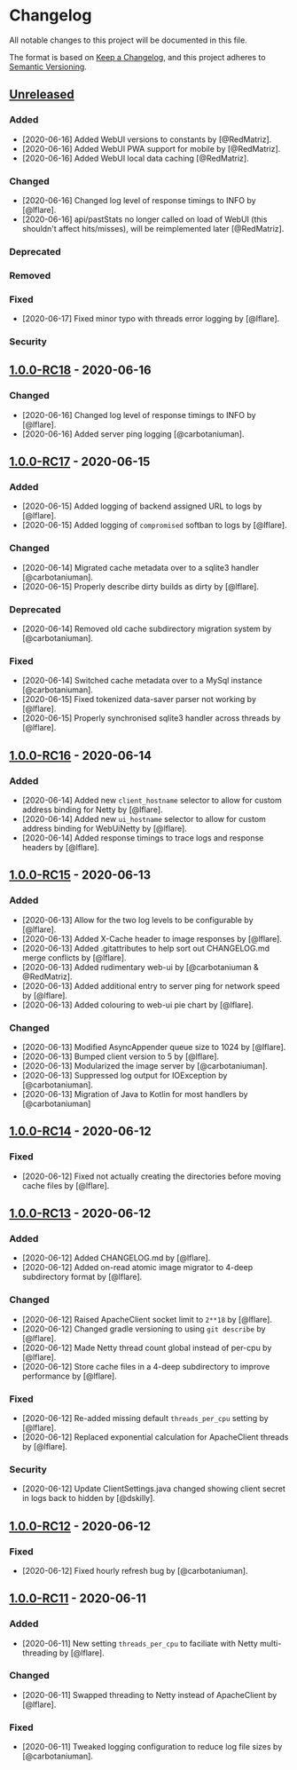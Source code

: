 # Changelog
All notable changes to this project will be documented in this file.

The format is based on [Keep a Changelog](https://keepachangelog.com/en/1.0.0/),
and this project adheres to [Semantic Versioning](https://semver.org/spec/v2.0.0.html).

## [Unreleased]
### Added
- [2020-06-16] Added WebUI versions to constants by [@RedMatriz].
- [2020-06-16] Added WebUI PWA support for mobile by [@RedMatriz].
- [2020-06-16] Added WebUI local data caching [@RedMatriz].


### Changed
- [2020-06-16] Changed log level of response timings to INFO by [@lflare].
- [2020-06-16] api/pastStats no longer called on load of WebUI (this shouldn't affect hits/misses), will be reimplemented later [@RedMatriz].

### Deprecated

### Removed

### Fixed
- [2020-06-17] Fixed minor typo with threads error logging by [@lflare].

### Security

## [1.0.0-RC18] - 2020-06-16
### Changed
- [2020-06-16] Changed log level of response timings to INFO by [@lflare].
- [2020-06-16] Added server ping logging [@carbotaniuman].

## [1.0.0-RC17] - 2020-06-15
### Added
- [2020-06-15] Added logging of backend assigned URL to logs by [@lflare].
- [2020-06-15] Added logging of `compromised` softban to logs by [@lflare].

### Changed
- [2020-06-14] Migrated cache metadata over to a sqlite3 handler [@carbotaniuman].
- [2020-06-15] Properly describe dirty builds as dirty by [@lflare].

### Deprecated
- [2020-06-14] Removed old cache subdirectory migration system by [@carbotaniuman].

### Fixed
- [2020-06-14] Switched cache metadata over to a MySql instance [@carbotaniuman].
- [2020-06-15] Fixed tokenized data-saver parser not working by [@lflare].
- [2020-06-15] Properly synchronised sqlite3 handler across threads by [@lflare].

## [1.0.0-RC16] - 2020-06-14
### Added
- [2020-06-14] Added new `client_hostname` selector to allow for custom address binding for Netty by [@lflare].
- [2020-06-14] Added new `ui_hostname` selector to allow for custom address binding for WebUiNetty by [@lflare].
- [2020-06-14] Added response timings to trace logs and response headers by [@lflare].

## [1.0.0-RC15] - 2020-06-13
### Added
- [2020-06-13] Allow for the two log levels to be configurable by [@lflare].
- [2020-06-13] Added X-Cache header to image responses by [@lflare].
- [2020-06-13] Added .gitattributes to help sort out CHANGELOG.md merge conflicts by [@lflare].
- [2020-06-13] Added rudimentary web-ui by [@carbotaniuman & @RedMatriz].
- [2020-06-13] Added additional entry to server ping for network speed by [@lflare].
- [2020-06-13] Added colouring to web-ui pie chart by [@lflare].

### Changed
- [2020-06-13] Modified AsyncAppender queue size to 1024 by [@lflare].
- [2020-06-13] Bumped client version to 5 by [@lflare].
- [2020-06-13] Modularized the image server by [@carbotaniuman].
- [2020-06-13] Suppressed log output for IOException by [@carbotaniuman].
- [2020-06-13] Migration of Java to Kotlin for most handlers by [@carbotaniuman]

## [1.0.0-RC14] - 2020-06-12
### Fixed
- [2020-06-12] Fixed not actually creating the directories before moving cache files by [@lflare].

## [1.0.0-RC13] - 2020-06-12
### Added
- [2020-06-12] Added CHANGELOG.md by [@lflare].
- [2020-06-12] Added on-read atomic image migrator to 4-deep subdirectory format by [@lflare].

### Changed
- [2020-06-12] Raised ApacheClient socket limit to `2**18` by [@lflare].
- [2020-06-12] Changed gradle versioning to using `git describe` by [@lflare].
- [2020-06-12] Made Netty thread count global instead of per-cpu by [@lflare].
- [2020-06-12] Store cache files in a 4-deep subdirectory to improve performance by [@lflare].

### Fixed
- [2020-06-12] Re-added missing default `threads_per_cpu` setting by [@lflare].
- [2020-06-12] Replaced exponential calculation for ApacheClient threads by [@lflare].

### Security
- [2020-06-12] Update ClientSettings.java changed showing client secret in logs back to hidden by [@dskilly].

## [1.0.0-RC12] - 2020-06-12
### Fixed
- [2020-06-12] Fixed hourly refresh bug by [@carbotaniuman].

## [1.0.0-RC11] - 2020-06-11
### Added
- [2020-06-11] New setting `threads_per_cpu` to faciliate with Netty multi-threading by [@lflare].

### Changed
- [2020-06-11] Swapped threading to Netty instead of ApacheClient by [@lflare].

### Fixed
- [2020-06-11] Tweaked logging configuration to reduce log file sizes by [@carbotaniuman].

[Unreleased]: https://gitlab.com/mangadex/mangadex_at_home/-/compare/1.0.0-rc18...HEAD
[1.0.0-rc18]: https://gitlab.com/mangadex/mangadex_at_home/-/compare/1.0.0-rc17...1.0.0-rc18
[1.0.0-rc17]: https://gitlab.com/mangadex/mangadex_at_home/-/compare/1.0.0-rc16...1.0.0-rc17
[1.0.0-rc16]: https://gitlab.com/mangadex/mangadex_at_home/-/compare/1.0.0-rc15...1.0.0-rc16
[1.0.0-rc15]: https://gitlab.com/mangadex/mangadex_at_home/-/compare/1.0.0-rc14...1.0.0-rc15
[1.0.0-rc14]: https://gitlab.com/mangadex/mangadex_at_home/-/compare/1.0.0-rc13...1.0.0-rc14
[1.0.0-rc13]: https://gitlab.com/mangadex/mangadex_at_home/-/compare/1.0.0-rc12...1.0.0-rc13
[1.0.0-rc12]: https://gitlab.com/mangadex/mangadex_at_home/-/compare/1.0.0-rc11...1.0.0-rc12
[1.0.0-rc11]: https://gitlab.com/mangadex/mangadex_at_home/-/compare/1.0.0-rc10...1.0.0-rc11
